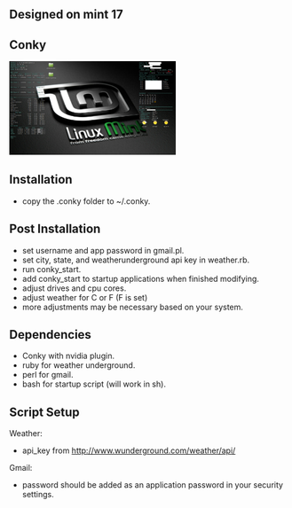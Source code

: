 ## Designed on mint 17
## Conky
<img src='example.png' width='300px'>

## Installation
- copy the .conky folder to ~/.conky.

## Post Installation
- set username and app password in gmail.pl.
- set city, state, and weatherunderground api key in weather.rb.
- run conky_start.
- add conky_start to startup applications when finished modifying.
- adjust drives and cpu cores.
- adjust weather for C or F (F is set)
- more adjustments may be necessary based on your system.

## Dependencies
- Conky with nvidia plugin.
- ruby for weather underground.
- perl for gmail.
- bash for startup script (will work in sh).

## Script Setup

Weather:  
  - api_key from http://www.wunderground.com/weather/api/

Gmail:
  - password should be added as an application password in your security settings.
